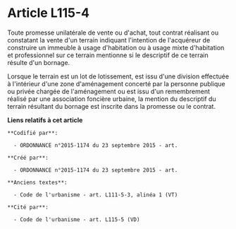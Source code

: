 # Article L115-4

Toute promesse unilatérale de vente ou d'achat, tout contrat réalisant ou constatant la vente d'un terrain indiquant
l'intention de l'acquéreur de construire un immeuble à usage d'habitation ou à usage mixte d'habitation et professionnel sur
ce terrain mentionne si le descriptif de ce terrain résulte d'un bornage.

Lorsque le terrain est un lot de lotissement, est issu d'une division effectuée à l'intérieur d'une zone d'aménagement
concerté par la personne publique ou privée chargée de l'aménagement ou est issu d'un remembrement réalisé par une
association foncière urbaine, la mention du descriptif du terrain résultant du bornage est inscrite dans la promesse ou le
contrat.

**Liens relatifs à cet article**

	**Codifié par**:

	  - ORDONNANCE n°2015-1174 du 23 septembre 2015 - art.

	**Créé par**:

	  - ORDONNANCE n°2015-1174 du 23 septembre 2015 - art.

	**Anciens textes**:

	  - Code de l'urbanisme - art. L111-5-3, alinéa 1 (VT)

	**Cité par**:

	  - Code de l'urbanisme - art. L115-5 (VD)
